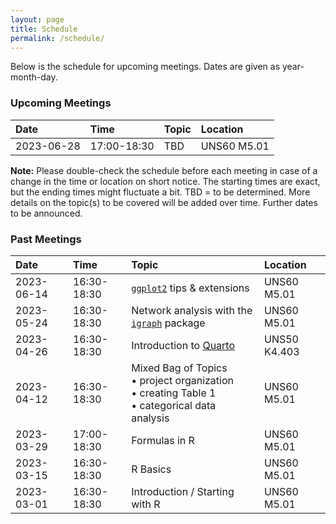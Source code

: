 ```yaml
---
layout: page
title: Schedule
permalink: /schedule/
---
```


Below is the schedule for upcoming meetings. Dates are given as year-month-day.

### Upcoming Meetings

Date | Time | Topic | Location
:--- | :--- | :---- | :-------
2023-06-28 | 17:00-18:30 | TBD | UNS60 M5.01

**Note:** Please double-check the schedule before each meeting in case of a change in the time or location on short notice. The starting times are exact, but the ending times might fluctuate a bit. TBD = to be determined. More details on the topic(s) to be covered will be added over time. Further dates to be announced.

### Past Meetings

Date | Time | Topic | Location
:--- | :--- | :---- | :-------
2023-06-14 | 16:30-18:30 | [`ggplot2`](https://cran.r-project.org/package=ggplot2) tips & extensions | UNS60 M5.01
2023-05-24 | 16:30-18:30 | Network analysis with the [`igraph`](https://cran.r-project.org/package=igraph) package | UNS60 M5.01
2023-04-26 | 16:30-18:30 | Introduction to [Quarto](https://quarto.org) | UNS50 K4.403
2023-04-12 | 16:30-18:30 | Mixed Bag of Topics <br> • project organization <br> • creating Table 1 <br> • categorical data analysis | UNS60 M5.01
2023-03-29 | 17:00-18:30 | Formulas in R | UNS60 M5.01
2023-03-15 | 16:30-18:30 | R Basics | UNS60 M5.01
2023-03-01 | 16:30-18:30 | Introduction / Starting with R | UNS60 M5.01
